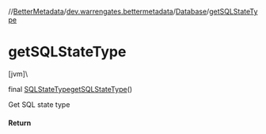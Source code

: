 //[BetterMetadata](../../../index.md)/[dev.warrengates.bettermetadata](../index.md)/[Database](index.md)/[getSQLStateType](get-s-q-l-state-type.md)

# getSQLStateType

[jvm]\

final [SQLStateType](../-s-q-l-state-type/index.md)[getSQLStateType](get-s-q-l-state-type.md)()

Get SQL state type

#### Return
